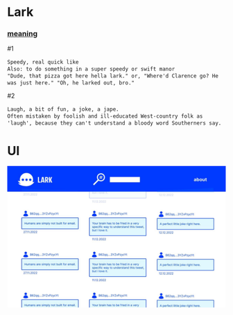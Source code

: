 # Lark
### [meaning](https://www.urbandictionary.com/define.php?term=Lark)
 #1
```
Speedy, real quick like
Also: to do something in a super speedy or swift manor
"Dude, that pizza got here hella lark." or, "Where'd Clarence go? He was just here." "Oh, he larked out, bro."
```
 #2
```
Laugh, a bit of fun, a joke, a jape.
Often mistaken by foolish and ill-educated West-country folk as 'laugh', because they can't understand a bloody word Southerners say.
```

# UI
![ui](frontend/ui/v1.jpg)